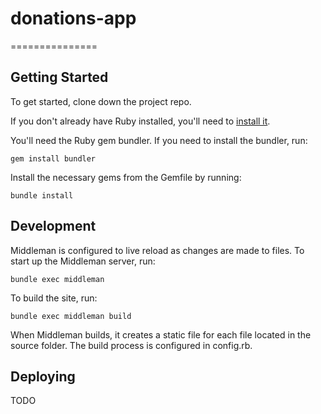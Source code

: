 # donations-app
===============

## Getting Started

To get started, clone down the project repo.

If you don't already have Ruby installed, you'll need to [install it](https://www.ruby-lang.org/en/documentation/installation/).

You'll need the Ruby gem bundler. If you need to install the bundler, run:

    gem install bundler

Install the necessary gems from the Gemfile by running:

    bundle install

## Development

Middleman is configured to live reload as changes are made to files. To start up the Middleman server, run:

    bundle exec middleman

To build the site, run:

    bundle exec middleman build

When Middleman builds, it creates a static file for each file located in the source folder. The build process is configured in config.rb.

## Deploying

TODO


